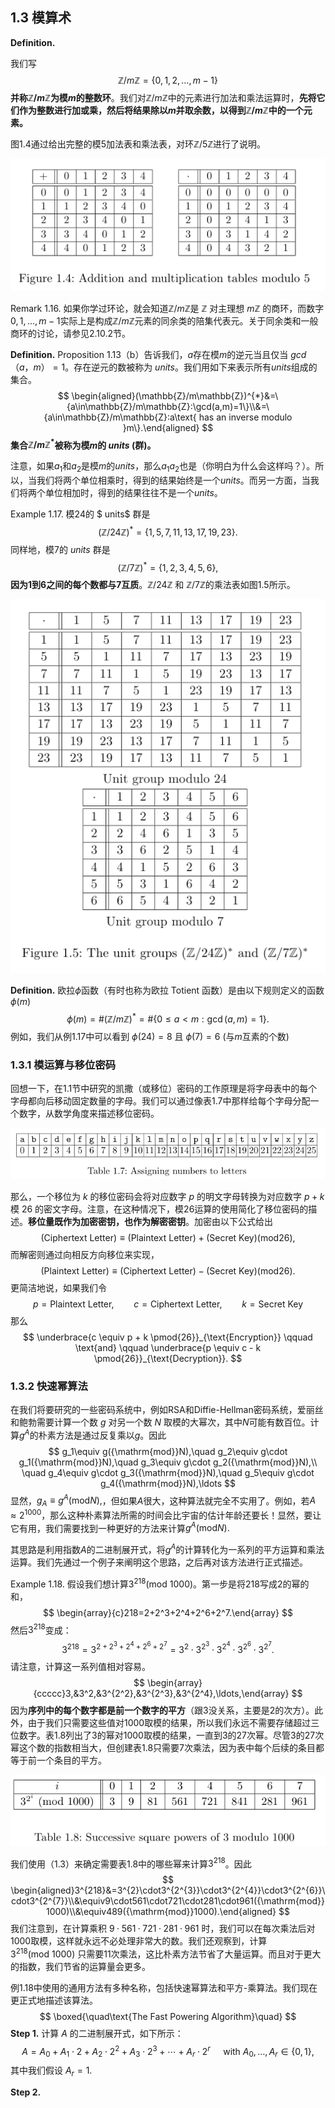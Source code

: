 ## 1.3 模算术

**Definition.**

我们写
$$
\mathbb{Z}/m\mathbb{Z}=\{0,1,2,\ldots,m-1\}
$$
**并称$\mathbb{Z}/m\mathbb{Z}$为模$m$的整数环**。我们对$\mathbb{Z}/m\mathbb{Z}$中的元素进行加法和乘法运算时，**先将它们作为整数进行加或乘，然后将结果除以$m$并取余数，以得到$\mathbb{Z}/m\mathbb{Z}$中的一个元素。**

图1.4通过给出完整的模5加法表和乘法表，对环$\mathbb{Z}/5\mathbb{Z}$进行了说明。

![image-20250930165601968](https://raw.githubusercontent.com/hxd77/BlogImage/master/TyporaImage/20250930165601998.png)

Remark 1.16. 如果你学过环论，就会知道$\mathbb{Z}/m\mathbb{Z}$是 $\mathbb{Z}$ 对主理想 $m\mathbb{Z}$ 的商环，而数字$0,1,\ldots,m-1$实际上是构成$\mathbb{Z}/m\mathbb{Z}$元素的同余类的陪集代表元。关于同余类和一般商环的讨论，请参见2.10.2节。

**Definition.** Proposition 1.13（b）告诉我们，$a$存在模$m$的逆元当且仅当 $gcd（a，m）=1$。存在逆元的数被称为 $units$。我们用如下来表示所有$units$组成的集合。
$$
\begin{aligned}(\mathbb{Z}/m\mathbb{Z})^{*}&=\{a\in\mathbb{Z}/m\mathbb{Z}:\gcd(a,m)=1\}\\&=\{a\in\mathbb{Z}/m\mathbb{Z}:a\text{ has an inverse modulo }m\}.\end{aligned}
$$
**集合$\mathbb{Z}/m\mathbb{Z}^{*}$被称为模$m$的 $units$ (群)。**

注意，如果$a_1$和$a_2$是模$m$的$units$，那么$a_1a_2$也是（你明白为什么会这样吗？）。所以，当我们将两个单位相乘时，得到的结果始终是一个$units$。而另一方面，当我们将两个单位相加时，得到的结果往往不是一个$units$。



Example 1.17. 模24的 $ units$ 群是
$$
(\mathbb{Z}/24\mathbb{Z})^*=\{1,5,7,11,13,17,19,23\}.
$$
同样地，模7的 $units$ 群是
$$
(\mathbb{Z}/7\mathbb{Z})^*=\{1,2,3,4,5,6\},
$$
**因为1到6之间的每个数都与7互质**。$\mathbb{Z}/24\mathbb{Z}$ 和 $\mathbb{Z}/7\mathbb{Z}$的乘法表如图1.5所示。

![image-20250930222255499](https://raw.githubusercontent.com/hxd77/BlogImage/master/TyporaImage/20250930222255531.png)

**Definition.** 欧拉$\phi$函数（有时也称为欧拉 Totient 函数）是由以下规则定义的函数$\phi(m)$
$$
\phi(m)=\#\left(\mathbb{Z}/m\mathbb{Z}\right)^*=\#\{0\leq a<m:\gcd(a,m)=1\}.
$$
例如，我们从例1.17中可以看到 $\phi{(24)}=8$ 且 $\phi{(7)}=6$ (与$m$互素的个数)

### 1.3.1 模运算与移位密码

回想一下，在1.1节中研究的凯撒（或移位）密码的工作原理是将字母表中的每个字母都向后移动固定数量的字母。我们可以通过像表1.7中那样给每个字母分配一个数字，从数学角度来描述移位密码。

![image-20251002163355546](https://raw.githubusercontent.com/hxd77/BlogImage/master/TyporaImage/20251002163402610.png)

那么，一个移位为 $k$ 的移位密码会将对应数字 $p$ 的明文字母转换为对应数字 $p+k$ 模 $26$ 的密文字母。注意，在这种情况下，模26运算的使用简化了移位密码的描述。**移位量既作为加密密钥，也作为解密密钥**。加密由以下公式给出
$$
\text{(Ciphertext Letter)}\equiv\text{(Plaintext Letter)}+\text{(Secret Key)}({\mathrm{mod}}26),
$$
而解密则通过向相反方向移位来实现，
$$
\text{(Plaintext Letter)}\equiv\text{(Ciphertext Letter)}-\text{(Secret Key)}({\mathrm{mod}}26).
$$
更简洁地说，如果我们令
$$
p = \text{Plaintext Letter}, \qquad c = \text{Ciphertext Letter}, \qquad k = \text{Secret Key}
$$
那么
$$
\underbrace{c \equiv p + k \pmod{26}}_{\text{Encryption}} \qquad \text{and} \qquad \underbrace{p \equiv c - k \pmod{26}}_{\text{Decryption}}.
$$


### 1.3.2 快速幂算法

在我们将要研究的一些密码系统中，例如RSA和Diffie-Hellman密码系统，爱丽丝和鲍勃需要计算一个数 $g$ 对另一个数 $N$ 取模的大幂次，其中$N$可能有数百位。计算$g^A$的朴素方法是通过反复乘以$g$。因此
$$
g_1\equiv g({\mathrm{mod}}N),\quad g_2\equiv g\cdot g_1({\mathrm{mod}}N),\quad g_3\equiv g\cdot g_2({\mathrm{mod}}N),\\
\quad g_4\equiv g\cdot g_3({\mathrm{mod}}N),\quad g_5\equiv g\cdot g_4({\mathrm{mod}}N),\ldots
$$
显然，$g_{A}\equiv g^{A}({\mathrm{mod}} N),$，但如果$A$很大，这种算法就完全不实用了。例如，若$A\approx2^{1000}$，那么这种朴素算法所需的时间会比宇宙的估计年龄还要长！显然，要让它有用，我们需要找到一种更好的方法来计算$g^{A}({\mathrm{mod}}N).$

其思路是利用指数$A$的二进制展开式，将$g^A$的计算转化为一系列的平方运算和乘法运算。我们先通过一个例子来阐明这个思路，之后再对该方法进行正式描述。

Example 1.18. 假设我们想计算$3^{218}({\mathrm{mod}}\ 1000)$。第一步是将218写成2的幂的和，
$$
\begin{array}{c}218=2+2^3+2^4+2^6+2^7.\end{array}
$$
然后$3^{218}$变成：
$$
3^{218}=3^{2+2^3+2^4+2^6+2^7}=3^2\cdot3^{2^3}\cdot3^{2^4}\cdot3^{2^6}\cdot3^{2^7}.\tag{1.3}
$$
请注意，计算这一系列值相对容易。
$$
\begin{array}{ccccc}3,&3^2,&3^{2^2},&3^{2^3},&3^{2^4},\ldots,\end{array}
$$
因为**序列中的每个数字都是前一个数字的平方**（跟3没关系，主要是2的次方）。此外，由于我们只需要这些值对1000取模的结果，所以我们永远不需要存储超过三位数字。表1.8列出了3的幂对1000取模的结果，一直到3的27次幂。尽管3的27次幂这个数的指数相当大，但创建表1.8只需要7次乘法，因为表中每个后续的条目都等于前一个条目的平方。

![image-20251002164752550](https://raw.githubusercontent.com/hxd77/BlogImage/master/TyporaImage/20251002164752574.png)

我们使用（1.3）来确定需要表1.8中的哪些幂来计算$3^{218}$。因此
$$
\begin{aligned}3^{218}&=3^{2}\cdot3^{2^{3}}\cdot3^{2^{4}}\cdot3^{2^{6}}\cdot3^{2^{7}}\\&\equiv9\cdot561\cdot721\cdot281\cdot961({\mathrm{mod}}1000)\\&\equiv489({\mathrm{mod}}1000).\end{aligned}
$$
我们注意到，在计算乘积 $9·561·721·281·961$ 时，我们可以在每次乘法后对1000取模，这样就永远不必处理非常大的数。我们还观察到，计算 $3^{218}({\mathrm{mod}}\ 1000)$ 只需要11次乘法，这比朴素方法节省了大量运算。而且对于更大的指数，我们节省的运算量会更多。

例1.18中使用的通用方法有多种名称，包括快速幂算法和平方-乘算法。我们现在更正式地描述该算法。
$$
\boxed{\quad\text{The Fast Powering Algorithm}\quad}
$$
**Step 1.** 计算 $A$ 的二进制展开式，如下所示：
$$
A = A_{0} + A_{1} \cdot 2 + A_{2} \cdot 2^{2} + A_{3} \cdot 2^{3} + \cdots + A_{r} \cdot 2^{r} \quad \text { with } A_{0}, \ldots, A_{r} \in\{0,1\},
$$
其中我们假设 $A_{r}=1$.

**Step 2.**






